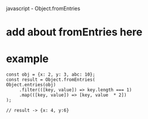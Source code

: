 javascript - Object.fromEntries

# add about fromEntries here

# example

```
const obj = {x: 2, y: 3, abc: 10};
const result = Object.fromEntries(
Object.entries(obj)
	 .filter(([key, value]) => key.length === 1)
	 .map(([key, value]) => [key, value  * 2])
);

// result -> {x: 4, y:6}
```
